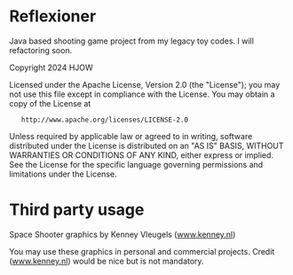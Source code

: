 # Reflexioner
Java based shooting game project from my legacy toy codes.
I will refactoring soon.

Copyright 2024 HJOW

   Licensed under the Apache License, Version 2.0 (the "License");
   you may not use this file except in compliance with the License.
   You may obtain a copy of the License at

       http://www.apache.org/licenses/LICENSE-2.0

   Unless required by applicable law or agreed to in writing, software
   distributed under the License is distributed on an "AS IS" BASIS,
   WITHOUT WARRANTIES OR CONDITIONS OF ANY KIND, either express or implied.
   See the License for the specific language governing permissions and
   limitations under the License.
   
   
# Third party usage

Space Shooter graphics by Kenney Vleugels (www.kenney.nl)

You may use these graphics in personal and commercial projects.
Credit (www.kenney.nl) would be nice but is not mandatory.